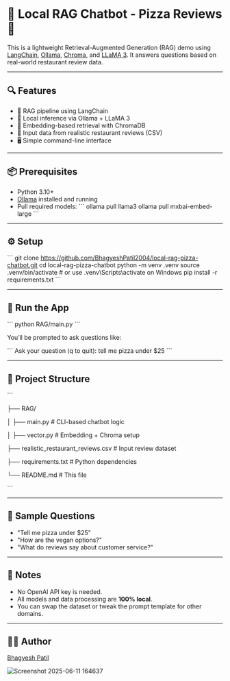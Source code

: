 # 🧠 Local RAG Chatbot - Pizza Reviews 🍕

This is a lightweight Retrieval-Augmented Generation (RAG) demo using [LangChain](https://github.com/langchain-ai/langchain), [Ollama](https://github.com/ollama/ollama), [Chroma](https://github.com/chroma-core/chroma), and [LLaMA 3](https://ollama.com/library/llama3). It answers questions based on real-world restaurant review data.

---

## 🔍 Features

- 🔗 RAG pipeline using LangChain
- 🧠 Local inference via Ollama + LLaMA 3
- 💾 Embedding-based retrieval with ChromaDB
- 📄 Input data from realistic restaurant reviews (CSV)
- 🖥️ Simple command-line interface

---

## 📦 Prerequisites

- Python 3.10+
- [Ollama](https://ollama.com) installed and running
- Pull required models:
  \`\`\`
  ollama pull llama3
  ollama pull mxbai-embed-large
  \`\`\`

---

## ⚙️ Setup

\`\`\`
git clone https://github.com/BhagyeshPatil2004/local-rag-pizza-chatbot.git
cd local-rag-pizza-chatbot
python -m venv .venv
source .venv/bin/activate   # or use .venv\Scripts\activate on Windows
pip install -r requirements.txt
\`\`\`

---

## 🚀 Run the App

\`\`\`
python RAG/main.py
\`\`\`

You’ll be prompted to ask questions like:

\`\`\`
Ask your question (q to quit): tell me pizza under \$25
\`\`\`

---

## 📁 Project Structure

\`\`\`

├── RAG/

│       ├── main.py           # CLI-based chatbot logic

│       ├── vector.py         # Embedding + Chroma setup

├── realistic_restaurant_reviews.csv  # Input review dataset

├── requirements.txt      # Python dependencies

└── README.md             # This file

\`\`\`

---

## 🧪 Sample Questions

- "Tell me pizza under \$25"
- "How are the vegan options?"
- "What do reviews say about customer service?"

---

## 📌 Notes

- No OpenAI API key is needed.
- All models and data processing are **100% local**.
- You can swap the dataset or tweak the prompt template for other domains.

---

## 👨‍💻 Author

[Bhagyesh Patil](https://github.com/BhagyeshPatil2004)


![Screenshot 2025-06-11 164637](https://github.com/user-attachments/assets/70522c81-5f85-4f67-acca-9941b2d331b4)

